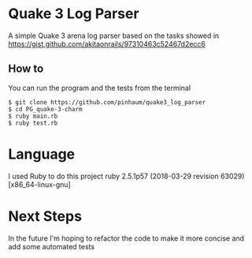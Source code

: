 # Quake 3 Log Parser

A simple Quake 3 arena log parser based on the tasks showed in https://gist.github.com/akitaonrails/97310463c52467d2ecc6

## How to
You can run the program and the tests from the terminal
```
$ git clone https://github.com/pinhaum/quake3_log_parser
$ cd PG_quake-3-charm
$ ruby main.rb
$ ruby test.rb
```

# Language
I used Ruby to do this project
ruby 2.5.1p57 (2018-03-29 revision 63029) [x86_64-linux-gnu]


# Next Steps
In the future I'm hoping to refactor the code to make it more concise and add some automated tests

